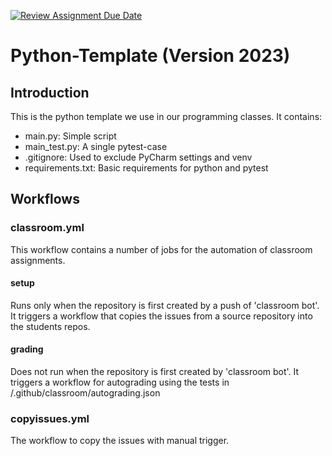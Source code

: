 [![Review Assignment Due Date](https://classroom.github.com/assets/deadline-readme-button-24ddc0f5d75046c5622901739e7c5dd533143b0c8e959d652212380cedb1ea36.svg)](https://classroom.github.com/a/6aYZ3I8_)
# Python-Template (Version 2023)
## Introduction
This is the python template we use in our programming classes. It contains:
- main.py: Simple script
- main_test.py: A single pytest-case
- .gitignore: Used to exclude PyCharm settings and venv
- requirements.txt: Basic requirements for python and pytest
## Workflows
### classroom.yml
This workflow contains a number of jobs for the automation of classroom assignments.
#### setup
Runs only when the repository is first created by a push of 'classroom bot'.
It triggers a workflow that copies the issues from a source repository into the students repos.
#### grading
Does not run when the repository is first created by 'classroom bot'.
It triggers a workflow for autograding using the tests in /.github/classroom/autograding.json

### copyissues.yml
The workflow to copy the issues with manual trigger.
